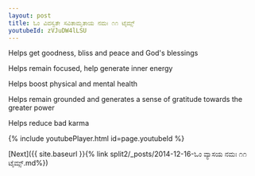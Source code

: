 ```yaml
---
layout: post
title: ಓಂ ವಿವಸ್ವತೇ ಸವಿತಾಮೃತಾಯ ನಮಃ ೧೧ ಟೈಮ್ಸ್
youtubeId: zVJuDW4lLSU
---
```

 
 
Helps get goodness, bliss and peace and God's blessings
 
Helps remain focused, help generate inner energy 
 
Helps boost physical and mental health 
 
Helps remain grounded and generates a sense of gratitude towards the greater power 
 
Helps reduce bad karma
 
 
 
 


{% include youtubePlayer.html id=page.youtubeId %}
 
[Next]({{ site.baseurl }}{% link  split2/_posts/2014-12-16-ಓಂ ವ್ಯಾಸಯ ನಮಃ ೧೧ ಟೈಮ್ಸ್.md%})
 
